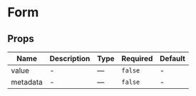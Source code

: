 # Form

## Props

<!-- @vuese:Form:props:start -->
|Name|Description|Type|Required|Default|
|---|---|---|---|---|
|value|-|—|`false`|-|
|metadata|-|—|`false`|-|

<!-- @vuese:Form:props:end -->


